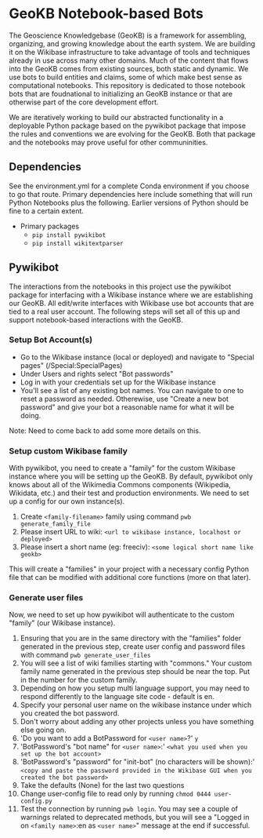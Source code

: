 # GeoKB Notebook-based Bots
The Geoscience Knowledgebase (GeoKB) is a framework for assembling, organizing, and growing knowledge about the earth system. We are building it on the Wikibase infrastructure to take advantage of tools and techniques already in use across many other domains. Much of the content that flows into the GeoKB comes from existing sources, both static and dynamic. We use bots to build entities and claims, some of which make best sense as computational notebooks. This repository is dedicated to those notebook bots that are foudnational to initializing an GeoKB instance or that are otherwise part of the core development effort.

We are iteratively working to build our abstracted functionality in a deployable Python package based on the pywikibot package that impose the rules and conventions we are evolving for the GeoKB. Both that package and the notebooks may prove useful for other communinities.

## Dependencies

See the environment.yml for a complete Conda environment if you choose to go that route. Primary dependencies here include something that will run Python Notebooks plus the following. Earlier versions of Python should be fine to a certain extent.

* Primary packages
    - `pip install pywikibot`
    - `pip install wikitextparser`

## Pywikibot

The interactions from the notebooks in this project use the pywikibot package for interfacing with a Wikibase instance where we are establishing our GeoKB. All edit/write interfaces with Wikibase use bot accounts that are tied to a real user account. The following steps will set all of this up and support notebook-based interactions with the GeoKB.

### Setup Bot Account(s)

* Go to the Wikibase instance (local or deployed) and navigate to "Special pages" (/Special:SpecialPages)
* Under Users and rights select "Bot passwords"
* Log in with your credentials set up for the Wikibase instance
* You'll see a list of any existing bot names. You can navigate to one to reset a password as needed. Otherewise, use "Create a new bot password" and give your bot a reasonable name for what it will be doing.

Note: Need to come back to add some more details on this.

### Setup custom Wikibase family

With pywikibot, you need to create a "family" for the custom Wikibase instance where you will be setting up the GeoKB. By default, pywikibot only knows about all of the Wikimedia Commons components (Wikipedia, Wikidata, etc.) and their test and production environments. We need to set up a config for our own instance(s).

1. Create `<family-filename>` family using command `pwb generate_family_file`
2. Please insert URL to wiki: `<url to wikibase instance, localhost or deployed>` 
3. Please insert a short name (eg: freeciv): `<some logical short name like geokb>`

This will create a "families" in your project with a necessary config Python file that can be modified with additional core functions (more on that later).

### Generate user files

Now, we need to set up how pywikibot will authenticate to the custom "family" (our Wikibase instance).

1. Ensuring that you are in the same directory with the "families" folder generated in the previous step, create user config and password files with command `pwb generate_user_files`
2. You will see a list of wiki families starting with "commons." Your custom family name generated in the previous step should be near the top. Put in the number for the custom family.
3. Depending on how you setup multi language support, you may need to respond differently to the language site code - default is en.
4. Specify your personal user name on the wikibase instance under which you created the bot password.
5. Don't worry about adding any other projects unless you have something else going on.
6. 'Do you want to add a BotPassword for `<user name>`?' `y`
7. 'BotPassword's "bot name" for `<user name>`:' `<what you used when you set up the bot account>`
8. 'BotPassword's "password" for "init-bot" (no characters will be shown):' `<copy and paste the password provided in the Wikibase GUI when you created the bot password>`
9. Take the defaults (None) for the last two questions
10. Change user-config file to read only by running `chmod 0444 user-config.py`
11. Test the connection by running `pwb login`. You may see a couple of warnings related to deprecated methods, but you will see a "Logged in on `<family name>`:en as `<user name>`" message at the end if successful.